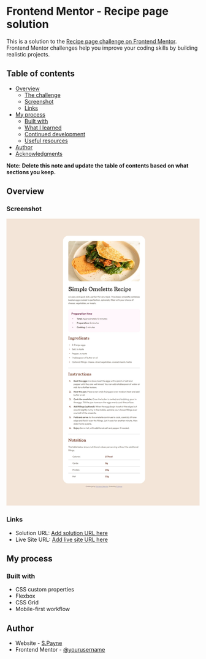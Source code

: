 # Frontend Mentor - Recipe page solution

This is a solution to the [Recipe page challenge on Frontend Mentor](https://www.frontendmentor.io/challenges/recipe-page-KiTsR8QQKm). Frontend Mentor challenges help you improve your coding skills by building realistic projects. 

## Table of contents

- [Overview](#overview)
  - [The challenge](#the-challenge)
  - [Screenshot](#screenshot)
  - [Links](#links)
- [My process](#my-process)
  - [Built with](#built-with)
  - [What I learned](#what-i-learned)
  - [Continued development](#continued-development)
  - [Useful resources](#useful-resources)
- [Author](#author)
- [Acknowledgments](#acknowledgments)

**Note: Delete this note and update the table of contents based on what sections you keep.**

## Overview

### Screenshot

![](assets/images/screenshot.jpeg)

### Links

- Solution URL: [Add solution URL here](https://github.com/bi6poppa/recipe-page)
- Live Site URL: [Add live site URL here](https://recipe-page-rdqrs5zgs-bigpoppas-projects-f56e3bd0.vercel.app/)

## My process

### Built with

- CSS custom properties
- Flexbox
- CSS Grid
- Mobile-first workflow

## Author

- Website - [S.Payne](https://paynedevelops.net)
- Frontend Mentor - [@yourusername](https://www.frontendmentor.io/profile/bi6poppa)

